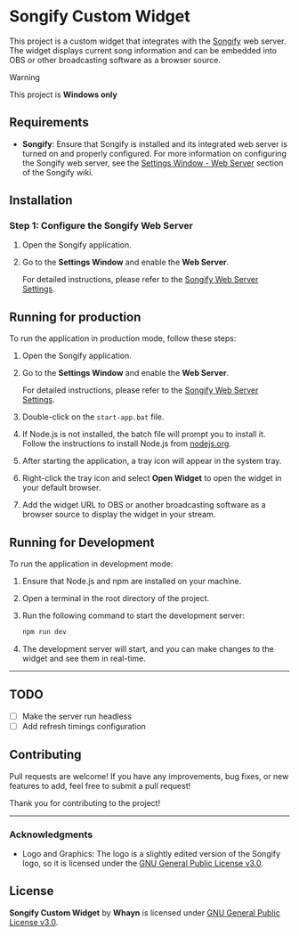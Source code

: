 # Songify Custom Widget

This project is a custom widget that integrates with the [Songify](https://github.com/songify-rocks/Songify) web server. The widget displays current song information and can be embedded into OBS or other broadcasting software as a browser source.

> [!WARNING]  
>  This project is **Windows only**

## Requirements

- **Songify**: Ensure that Songify is installed and its integrated web server is turned on and properly configured. For more information on configuring the Songify web server, see the [Settings Window - Web Server](https://github.com/songify-rocks/Songify/wiki/Settings-Window#web-server) section of the Songify wiki.

## Installation

### Step 1: Configure the Songify Web Server

1. Open the Songify application.
2. Go to the **Settings Window** and enable the **Web Server**.

   For detailed instructions, please refer to the [Songify Web Server Settings](https://github.com/songify-rocks/Songify/wiki/Settings-Window#web-server).

## Running for production

To run the application in production mode, follow these steps:

1. Open the Songify application.
2. Go to the **Settings Window** and enable the **Web Server**.

   For detailed instructions, please refer to the [Songify Web Server Settings](https://github.com/songify-rocks/Songify/wiki/Settings-Window#web-server).

3. Double-click on the `start-app.bat` file.
4. If Node.js is not installed, the batch file will prompt you to install it. Follow the instructions to install Node.js from [nodejs.org](https://nodejs.org/).
5. After starting the application, a tray icon will appear in the system tray.
6. Right-click the tray icon and select **Open Widget** to open the widget in your default browser.
7. Add the widget URL to OBS or another broadcasting software as a browser source to display the widget in your stream.

## Running for Development

To run the application in development mode:

1. Ensure that Node.js and npm are installed on your machine.
2. Open a terminal in the root directory of the project.
3. Run the following command to start the development server:

   ```bash
   npm run dev
   ```

4. The development server will start, and you can make changes to the widget and see them in real-time.

---

## TODO

- [ ] Make the server run headless
- [ ] Add refresh timings configuration

## Contributing

Pull requests are welcome! If you have any improvements, bug fixes, or new features to add, feel free to submit a pull request!

Thank you for contributing to the project!

---

### Acknowledgments

- Logo and Graphics: The logo is a slightly edited version of the Songify logo, so it is licensed under the [GNU General Public License v3.0](https://www.gnu.org/licenses/gpl-3.0.en.html).

## License

**Songify Custom Widget** by **Whayn** is licensed under [GNU General Public License v3.0](https://www.gnu.org/licenses/gpl-3.0.en.html).
